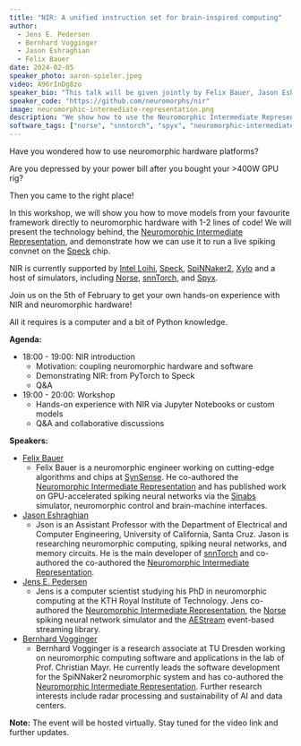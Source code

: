 ```yaml
---
title: "NIR: A unified instruction set for brain-inspired computing"
author: 
  - Jens E. Pedersen
  - Bernhard Vogginger
  - Jason Eshraghian
  - Felix Bauer
date: 2024-02-05
speaker_photo: aaron-spieler.jpeg
video: A96rInDg8zo
speaker_bio: "This talk will be given jointly by Felix Bauer, Jason Eshraghian, Jens E. Pedersen, and Bernhard Vogginger"
speaker_code: "https://github.com/neuromorphs/nir"
image: neuromorphic-intermediate-representation.png
description: "We show how to use the Neuromorphic Intermediate Representation to migrate your spiking model onto neuromorphic hardware."
software_tags: ["norse", "snntorch", "spyx", "neuromorphic-intermediate-representation"]
---
```


Have you wondered how to use neuromorphic hardware platforms?

Are you depressed by your power bill after you bought your >400W GPU rig?

Then you came to the right place!

In this workshop, we will show you how to move models from your favourite framework directly to neuromorphic hardware with 1-2 lines of code!
We will present the technology behind, the [Neuromorphic Intermediate Representation](/workshops/neuromorphic-intermediate-representation/), and demonstrate how we can use it to run a live spiking convnet on the [Speck](/neuromorphic-computing/hardware/speck-synsense/) chip.

NIR is currently supported by [Intel Loihi](/neuromorphic-computing/hardware/loihi-intel/), [Speck](/neuromorphic-computing/hardware/speck-synsense/), [SpiNNaker2](/neuromorphic-computing/hardware/spinnaker-2-university-of-dresden/), [Xylo](/neuromorphic-computing/hardware/xylo-synsense/) and a host of simulators, including [Norse](/neuromorphic-computing/software/snn-frameworks/norse/), [snnTorch](/neuromorphic-computing/software/snn-frameworks/snntorch/), and [Spyx](/neuromorphic-computing/software/snn-frameworks/spyx/).

Join us on the 5th of February to get your own hands-on experience with NIR and neuromorphic hardware!

All it requires is a computer and a bit of Python knowledge.

**Agenda:**
- 18:00 - 19:00: NIR introduction
  - Motivation: coupling neuromorphic hardware and software
  - Demonstrating NIR: from PyTorch to Speck
  - Q&A 
- 19:00 - 20:00: Workshop
  - Hands-on experience with NIR via Jupyter Notebooks or custom models
  - Q&A and collaborative discussions

**Speakers:**
- [Felix Bauer](https://github.com/bauerfe)
    * Felix Bauer is a neuromorphic engineer working on cutting-edge algorithms and chips at [SynSense](https://www.synsense.ai/). He co-authored the [Neuromorphic Intermediate Representation](/workshops/neuromorphic-intermediate-representation/) and has published work on GPU-accelerated spiking neural networks via the [Sinabs](/neuromorphic-computing/software/snn-frameworks/sinabs/) simulator, neuromorphic control and brain-machine interfaces.
- [Jason Eshraghian](https://ncg.ucsc.edu/jason-eshraghian-bio/)
    * Json is an Assistant Professor with the Department of Electrical and Computer Engineering, University of California, Santa Cruz. Jason is researching neuromorphic computing, spiking neural networks, and memory circuits. He is the main developer of [snnTorch](/neuromorphic-computing/software/snn-frameworks/snntorch/) and co-authored the co-authored the [Neuromorphic Intermediate Representation](/workshops/neuromorphic-intermediate-representation/).
- [Jens E. Pedersen](https://jepedersen.dk)
    * Jens is a computer scientist studying his PhD in neuromorphic computing at the KTH Royal Institute of Technology. Jens co-authored the [Neuromorphic Intermediate Representation](/workshops/neuromorphic-intermediate-representation/), the [Norse](/neuromorphic-computing/software/snn-frameworks/norse/) spiking neural network simulator and the [AEStream](/neuromorphic-computing/software/data-tools/aestream/) event-based streaming library.
- [Bernhard Vogginger](https://tu-dresden.de/ing/elektrotechnik/iee/hpsn)
    * Bernhard Vogginger is a research associate at TU Dresden working on neuromorphic computing software and applications in the lab of Prof. Christian Mayr. He currently leads the software development for the SpiNNaker2 neuromorphic system and has co-authored the [Neuromorphic Intermediate Representation](/workshops/neuromorphic-intermediate-representation/). Further research interests include radar processing and sustainability of AI and data centers.

**Note:** The event will be hosted virtually. Stay tuned for the video link and further updates.
